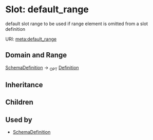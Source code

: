 # Slot: default_range


default slot range to be used if range element is omitted from a slot definition

URI: [meta:default_range](https://w3id.org/biolink/biolinkml/meta/default_range)
## Domain and Range

[SchemaDefinition](SchemaDefinition.md) ->  <sub>OPT</sub> [Definition](Definition.md)
## Inheritance

## Children

## Used by

 * [SchemaDefinition](SchemaDefinition.md)
